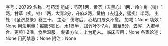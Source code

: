 序号：20799
名称：芍药汤
组成：芍药1两，黄苓（去黑心）1两，羚羊角（镑）1两，甘草（炙，锉）1两，大青3分，升麻2两，黄柏（去粗皮，蜜炙）半两。
出处：《圣济总录》卷三十。
主治：伤寒后，心热口疮久不愈。
加减：None
功效：None
用法用量：每服5钱匕，水1盏半，加竹叶3-7片，煎至8分，去滓，入蜜半合．更煎1-2沸，食后温服。
制备方法：上为粗末。
临床应用：None
各家论述：None
用药禁忌：None
附注：None
